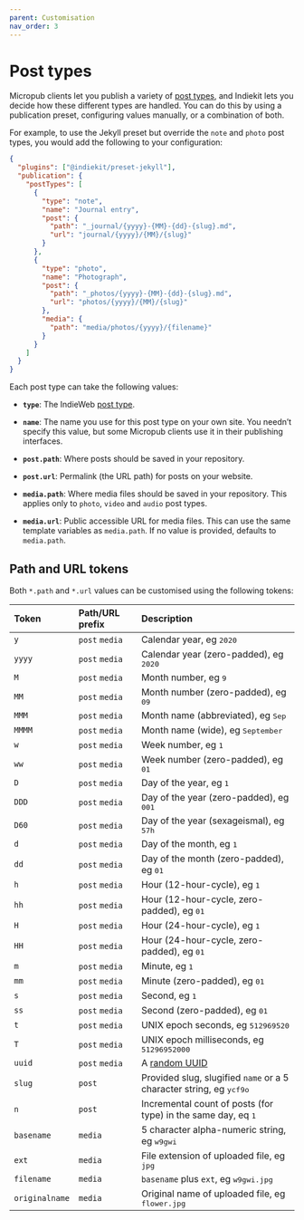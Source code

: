 ```yaml
---
parent: Customisation
nav_order: 3
---
```


# Post types

Micropub clients let you publish a variety of [post types](https://indieweb.org/posts#Types_of_Posts), and Indiekit lets you decide how these different types are handled. You can do this by using a publication preset, configuring values manually, or a combination of both.

For example, to use the Jekyll preset but override the `note` and `photo` post types, you would add the following to your configuration:

```json
{
  "plugins": ["@indiekit/preset-jekyll"],
  "publication": {
    "postTypes": [
      {
        "type": "note",
        "name": "Journal entry",
        "post": {
          "path": "_journal/{yyyy}-{MM}-{dd}-{slug}.md",
          "url": "journal/{yyyy}/{MM}/{slug}"
        }
      },
      {
        "type": "photo",
        "name": "Photograph",
        "post": {
          "path": "_photos/{yyyy}-{MM}-{dd}-{slug}.md",
          "url": "photos/{yyyy}/{MM}/{slug}"
        },
        "media": {
          "path": "media/photos/{yyyy}/{filename}"
        }
      }
    ]
  }
}
```

Each post type can take the following values:

- **`type`**: The IndieWeb [post type](https://indieweb.org/Category:PostType).

- **`name`**: The name you use for this post type on your own site. You needn’t specify this value, but some Micropub clients use it in their publishing interfaces.

- **`post.path`**: Where posts should be saved in your repository.

- **`post.url`**: Permalink (the URL path) for posts on your website.

- **`media.path`**: Where media files should be saved in your repository. This applies only to `photo`, `video` and `audio` post types.

- **`media.url`**: Public accessible URL for media files. This can use the same template variables as `media.path`. If no value is provided, defaults to `media.path`.

## Path and URL tokens

Both `*.path` and `*.url` values can be customised using the following tokens:

| Token          | Path/URL prefix | Description                                                                    |
| :------------- | :-------------- | :----------------------------------------------------------------------------- |
| `y`            | `post` `media`  | Calendar year, eg <samp>2020</samp>                                            |
| `yyyy`         | `post` `media`  | Calendar year (zero-padded), eg <samp>2020</samp>                              |
| `M`            | `post` `media`  | Month number, eg <samp>9</samp>                                                |
| `MM`           | `post` `media`  | Month number (zero-padded), eg <samp>09</samp>                                 |
| `MMM`          | `post` `media`  | Month name (abbreviated), eg <samp>Sep</samp>                                  |
| `MMMM`         | `post` `media`  | Month name (wide), eg <samp>September</samp>                                   |
| `w`            | `post` `media`  | Week number, eg <samp>1</samp>                                                 |
| `ww`           | `post` `media`  | Week number (zero-padded), eg <samp>01</samp>                                  |
| `D`            | `post` `media`  | Day of the year, eg <samp>1</samp>                                             |
| `DDD`          | `post` `media`  | Day of the year (zero-padded), eg <samp>001</samp>                             |
| `D60`          | `post` `media`  | Day of the year (sexageismal), eg <samp>57h</samp>                             |
| `d`            | `post` `media`  | Day of the month, eg <samp>1</samp>                                            |
| `dd`           | `post` `media`  | Day of the month (zero-padded), eg <samp>01</samp>                             |
| `h`            | `post` `media`  | Hour (12-hour-cycle), eg <samp>1</samp>                                        |
| `hh`           | `post` `media`  | Hour (12-hour-cycle, zero-padded), eg <samp>01</samp>                          |
| `H`            | `post` `media`  | Hour (24-hour-cycle), eg <samp>1</samp>                                        |
| `HH`           | `post` `media`  | Hour (24-hour-cycle, zero-padded), eg <samp>01</samp>                          |
| `m`            | `post` `media`  | Minute, eg <samp>1</samp>                                                      |
| `mm`           | `post` `media`  | Minute (zero-padded), eg <samp>01</samp>                                       |
| `s`            | `post` `media`  | Second, eg <samp>1</samp>                                                      |
| `ss`           | `post` `media`  | Second (zero-padded), eg <samp>01</samp>                                       |
| `t`            | `post` `media`  | UNIX epoch seconds, eg <samp>512969520</samp>                                  |
| `T`            | `post` `media`  | UNIX epoch milliseconds, eg <samp>51296952000</samp>                           |
| `uuid`         | `post` `media`  | A [random UUID][uuid]                                                          |
| `slug`         | `post`          | Provided slug, slugified `name` or a 5 character string, eg <samp>ycf9o</samp> |
| `n`            | `post`          | Incremental count of posts (for type) in the same day, eq <samp>1</samp>       |
| `basename`     | `media`         | 5 character alpha-numeric string, eg <samp>w9gwi</samp>                        |
| `ext`          | `media`         | File extension of uploaded file, eg <samp>jpg</samp>                           |
| `filename`     | `media`         | `basename` plus `ext`, eg <samp>w9gwi.jpg</samp>                               |
| `originalname` | `media`         | Original name of uploaded file, eg <samp>flower.jpg</samp>                     |

[uuid]: https://www.rfc-editor.org/rfc/rfc4122.html#section-4.4
